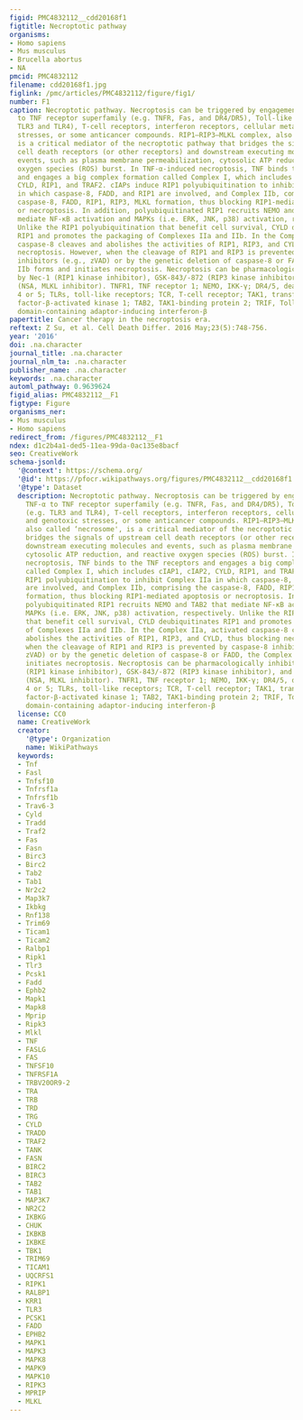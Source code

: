 ```yaml
---
figid: PMC4832112__cdd20168f1
figtitle: Necroptotic pathway
organisms:
- Homo sapiens
- Mus musculus
- Brucella abortus
- NA
pmcid: PMC4832112
filename: cdd20168f1.jpg
figlink: /pmc/articles/PMC4832112/figure/fig1/
number: F1
caption: Necroptotic pathway. Necroptosis can be triggered by engagement of TNF-α
  to TNF receptor superfamily (e.g. TNFR, Fas, and DR4/DR5), Toll-like receptors (e.g.
  TLR3 and TLR4), T-cell receptors, interferon receptors, cellular metabolic and genotoxic
  stresses, or some anticancer compounds. RIP1–RIP3–MLKL complex, also called ‘necrosome',
  is a critical mediator of the necroptotic pathway that bridges the signals of upstream
  cell death receptors (or other receptors) and downstream executing molecules and
  events, such as plasma membrane permeabilization, cytosolic ATP reduction, and reactive
  oxygen species (ROS) burst. In TNF-α-induced necroptosis, TNF binds to the TNF receptors
  and engages a big complex formation called Complex I, which includes cIAP1, cIAP2,
  CYLD, RIP1, and TRAF2. cIAPs induce RIP1 polyubiquitination to inhibit Complex IIa
  in which caspase-8, FADD, and RIP1 are involved, and Complex IIb, comprising the
  caspase-8, FADD, RIP1, RIP3, MLKL formation, thus blocking RIP1-mediated apoptosis
  or necroptosis. In addition, polyubiquitinated RIP1 recruits NEMO and TAB2 that
  mediate NF-κB activation and MAPKs (i.e. ERK, JNK, p38) activation, respectively.
  Unlike the RIP1 polyubiquitination that benefit cell survival, CYLD deubiquitinates
  RIP1 and promotes the packaging of Complexes IIa and IIb. In the Complex IIa, activated
  caspase-8 cleaves and abolishes the activities of RIP1, RIP3, and CYLD, thus blocking
  necroptosis. However, when the cleavage of RIP1 and RIP3 is prevented by caspase-8
  inhibitors (e.g., zVAD) or by the genetic deletion of caspase-8 or FADD, the Complex
  IIb forms and initiates necroptosis. Necroptosis can be pharmacologically inhibited
  by Nec-1 (RIP1 kinase inhibitor), GSK-843/-872 (RIP3 kinase inhibitor), and necrosulfonamide
  (NSA, MLKL inhibitor). TNFR1, TNF receptor 1; NEMO, IKK-γ; DR4/5, death receptor
  4 or 5; TLRs, toll-like receptors; TCR, T-cell receptor; TAK1, transforming growth
  factor-β-activated kinase 1; TAB2, TAK1-binding protein 2; TRIF, Toll/IL-1 receptor
  domain-containing adaptor-inducing interferon-β
papertitle: Cancer therapy in the necroptosis era.
reftext: Z Su, et al. Cell Death Differ. 2016 May;23(5):748-756.
year: '2016'
doi: .na.character
journal_title: .na.character
journal_nlm_ta: .na.character
publisher_name: .na.character
keywords: .na.character
automl_pathway: 0.9639624
figid_alias: PMC4832112__F1
figtype: Figure
organisms_ner:
- Mus musculus
- Homo sapiens
redirect_from: /figures/PMC4832112__F1
ndex: d1c2b4a1-ded5-11ea-99da-0ac135e8bacf
seo: CreativeWork
schema-jsonld:
  '@context': https://schema.org/
  '@id': https://pfocr.wikipathways.org/figures/PMC4832112__cdd20168f1.html
  '@type': Dataset
  description: Necroptotic pathway. Necroptosis can be triggered by engagement of
    TNF-α to TNF receptor superfamily (e.g. TNFR, Fas, and DR4/DR5), Toll-like receptors
    (e.g. TLR3 and TLR4), T-cell receptors, interferon receptors, cellular metabolic
    and genotoxic stresses, or some anticancer compounds. RIP1–RIP3–MLKL complex,
    also called ‘necrosome', is a critical mediator of the necroptotic pathway that
    bridges the signals of upstream cell death receptors (or other receptors) and
    downstream executing molecules and events, such as plasma membrane permeabilization,
    cytosolic ATP reduction, and reactive oxygen species (ROS) burst. In TNF-α-induced
    necroptosis, TNF binds to the TNF receptors and engages a big complex formation
    called Complex I, which includes cIAP1, cIAP2, CYLD, RIP1, and TRAF2. cIAPs induce
    RIP1 polyubiquitination to inhibit Complex IIa in which caspase-8, FADD, and RIP1
    are involved, and Complex IIb, comprising the caspase-8, FADD, RIP1, RIP3, MLKL
    formation, thus blocking RIP1-mediated apoptosis or necroptosis. In addition,
    polyubiquitinated RIP1 recruits NEMO and TAB2 that mediate NF-κB activation and
    MAPKs (i.e. ERK, JNK, p38) activation, respectively. Unlike the RIP1 polyubiquitination
    that benefit cell survival, CYLD deubiquitinates RIP1 and promotes the packaging
    of Complexes IIa and IIb. In the Complex IIa, activated caspase-8 cleaves and
    abolishes the activities of RIP1, RIP3, and CYLD, thus blocking necroptosis. However,
    when the cleavage of RIP1 and RIP3 is prevented by caspase-8 inhibitors (e.g.,
    zVAD) or by the genetic deletion of caspase-8 or FADD, the Complex IIb forms and
    initiates necroptosis. Necroptosis can be pharmacologically inhibited by Nec-1
    (RIP1 kinase inhibitor), GSK-843/-872 (RIP3 kinase inhibitor), and necrosulfonamide
    (NSA, MLKL inhibitor). TNFR1, TNF receptor 1; NEMO, IKK-γ; DR4/5, death receptor
    4 or 5; TLRs, toll-like receptors; TCR, T-cell receptor; TAK1, transforming growth
    factor-β-activated kinase 1; TAB2, TAK1-binding protein 2; TRIF, Toll/IL-1 receptor
    domain-containing adaptor-inducing interferon-β
  license: CC0
  name: CreativeWork
  creator:
    '@type': Organization
    name: WikiPathways
  keywords:
  - Tnf
  - Fasl
  - Tnfsf10
  - Tnfrsf1a
  - Tnfrsf1b
  - Trav6-3
  - Cyld
  - Tradd
  - Traf2
  - Fas
  - Fasn
  - Birc3
  - Birc2
  - Tab2
  - Tab1
  - Nr2c2
  - Map3k7
  - Ikbkg
  - Rnf138
  - Trim69
  - Ticam1
  - Ticam2
  - Ralbp1
  - Ripk1
  - Tlr3
  - Pcsk1
  - Fadd
  - Ephb2
  - Mapk1
  - Mapk8
  - Mprip
  - Ripk3
  - Mlkl
  - TNF
  - FASLG
  - FAS
  - TNFSF10
  - TNFRSF1A
  - TRBV20OR9-2
  - TRA
  - TRB
  - TRD
  - TRG
  - CYLD
  - TRADD
  - TRAF2
  - TANK
  - FASN
  - BIRC2
  - BIRC3
  - TAB2
  - TAB1
  - MAP3K7
  - NR2C2
  - IKBKG
  - CHUK
  - IKBKB
  - IKBKE
  - TBK1
  - TRIM69
  - TICAM1
  - UQCRFS1
  - RIPK1
  - RALBP1
  - KRR1
  - TLR3
  - PCSK1
  - FADD
  - EPHB2
  - MAPK1
  - MAPK3
  - MAPK8
  - MAPK9
  - MAPK10
  - RIPK3
  - MPRIP
  - MLKL
---
```

